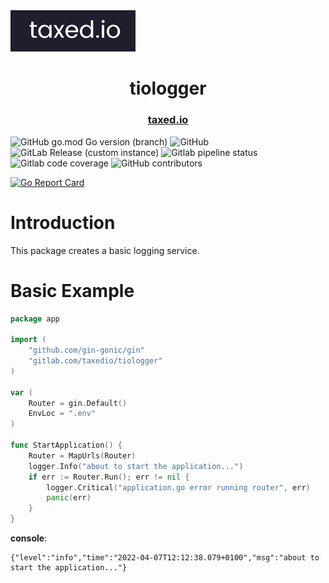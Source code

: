 <img src="assets\taxediologolandscape.jpg" alt="drawing" width="200"/>

<h1 align="center">
  tiologger
</h1>

<h3 align="center">
  <a href="https://taxed.io">taxed.io</a>
</h3>

![GitHub go.mod Go version (branch)](https://img.shields.io/github/go-mod/go-version/taxedio/tiologger/main?style=for-the-badge) ![GitHub](https://img.shields.io/github/license/taxedio/tiologger?style=for-the-badge) ![GitLab Release (custom instance)](https://img.shields.io/gitlab/v/release/taxedio/tiologger?include_prereleases&style=for-the-badge) ![Gitlab pipeline status](https://img.shields.io/gitlab/pipeline-status/taxedio/tiologger?branch=main&style=for-the-badge) ![Gitlab code coverage](https://img.shields.io/gitlab/coverage/taxedio/tiologger/main?style=for-the-badge) ![GitHub contributors](https://img.shields.io/github/contributors/taxedio/tiologger?style=for-the-badge)

[![Go Report Card](https://goreportcard.com/badge/github.com/taxedio/tiologger)](https://goreportcard.com/report/github.com/taxedio/tiologger)

# Introduction

This package creates a basic logging service.

# Basic Example

```GO
package app

import (
	"github.com/gin-gonic/gin"
	"gitlab.com/taxedio/tiologger"
)

var (
	Router = gin.Default()
	EnvLoc = ".env"
)

func StartApplication() {
	Router = MapUrls(Router)
	logger.Info("about to start the application...")
	if err := Router.Run(); err != nil {
		logger.Critical("application.go error running router", err)
		panic(err)
	}
}
```

**console**:

```stdout
{"level":"info","time":"2022-04-07T12:12:38.079+0100","msg":"about to start the application..."}
```
